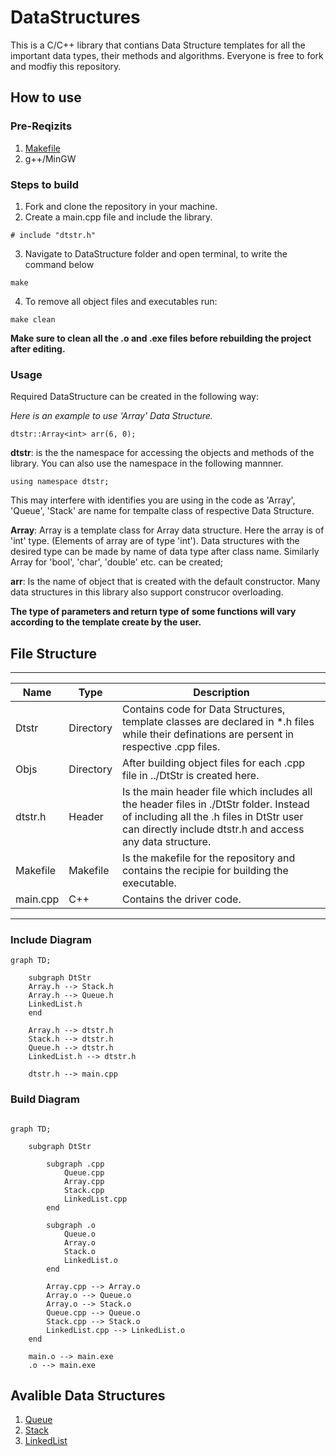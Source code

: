 # DataStructures

This is a C/C++ library that contians Data Structure templates for all the important data types, their methods and algorithms. Everyone is free to fork and modfiy this repository. 

## How to use

### Pre-Reqizits

1. [Makefile](https://gnuwin32.sourceforge.net/packages/make.htm)
1. g++/MinGW 

### Steps to build

1. Fork and clone the repository in your machine.
2. Create a main.cpp file and include the library.
```
# include "dtstr.h"
```
3. Navigate to DataStructure folder and open terminal, to write the command below
```
make
```
4. To remove all object files and executables run:
```
make clean
```
**Make sure to clean all the .o and .exe files before rebuilding the project after editing.**

### Usage

Required DataStructure can be created in the following way:

*Here is an example to use 'Array' Data Structure.*

```
dtstr::Array<int> arr(6, 0);
```

**dtstr**: is the the namespace for accessing the objects and methods of the library. You can also use the namespace in the following mannner.
```
using namespace dtstr;
```
This may interfere with identifies you are using in the code as 'Array', 'Queue', 'Stack' are name for tempalte class of respective Data Structure.

**Array**: Array is a template class for Array data structure. Here the array is of 'int' type. (Elements of array are of type 'int'). Data structures with the desired type can be made by name of data type after class name. Similarly Array for 'bool', 'char', 'double' etc. can be created;

**arr**: Is the name of object that is created with the default constructor. Many data structures in this library also support construcor overloading.

**The type of parameters and return type of some functions will vary according to the template create by the user.**

## File Structure

-----------------------------
| Name | Type | Description |
|------|------|-------------|
Dtstr  | Directory | Contains code for Data Structures, template classes are declared in *.h files while their definations are persent in respective .cpp files.
Objs   | Directory | After building object files for each .cpp file in ../DtStr is created here.
dtstr.h| Header    | Is the main header file which includes all the header files in ./DtStr folder. Instead of including all the .h files in DtStr user can directly include dtstr.h and access any data structure.
Makefile | Makefile | Is the makefile for the repository and contains the recipie for building the executable.
main.cpp | C++ | Contains the driver code.
-----------------------------


### Include Diagram

```mermaid 
graph TD;

    subgraph DtStr
    Array.h --> Stack.h
    Array.h --> Queue.h
    LinkedList.h
    end

    Array.h --> dtstr.h
    Stack.h --> dtstr.h
    Queue.h --> dtstr.h
    LinkedList.h --> dtstr.h

    dtstr.h --> main.cpp
```

### Build Diagram
```mermaid

graph TD;

    subgraph DtStr
    
        subgraph .cpp
            Queue.cpp
            Array.cpp
            Stack.cpp
            LinkedList.cpp
        end 

        subgraph .o
            Queue.o
            Array.o
            Stack.o
            LinkedList.o
        end

        Array.cpp --> Array.o
        Array.o --> Queue.o
        Array.o --> Stack.o
        Queue.cpp --> Queue.o
        Stack.cpp --> Stack.o
        LinkedList.cpp --> LinkedList.o
    end

    main.o --> main.exe
    .o --> main.exe
```

## Avalible Data Structures

1. [Queue](./Docs/Queue.md)
1. [Stack](./Docs/Stack.md)
1. [LinkedList](./Docs/LinkedList.md)